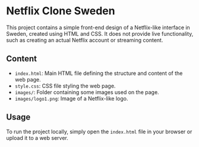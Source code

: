 

# Netflix Clone Sweden

This project contains a simple front-end design of a Netflix-like interface in Sweden, created using HTML and CSS. It does not provide live functionality, such as creating an actual Netflix account or streaming content.

## Content

- `index.html`: Main HTML file defining the structure and content of the web page.
- `style.css`: CSS file styling the web page.
- `images/`: Folder containing some images used on the page.
- `images/logo1.png`: Image of a Netflix-like logo.

## Usage

To run the project locally, simply open the `index.html` file in your browser or upload it to a web server.

